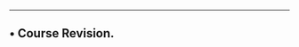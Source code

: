 -----------------------------------------
• Course Revision.
-----------------------------------------
